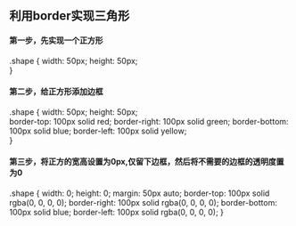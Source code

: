 ## 利用border实现三角形

#### 第一步，先实现一个正方形

 .shape {
    width: 50px;
    height: 50px;         
 }

#### 第二步，给正方形添加边框

.shape {
    width: 50px;
    height: 50px;   
    border-top: 100px solid red;
    border-right: 100px solid green;
    border-bottom: 100px solid blue;
    border-left: 100px solid yellow;     
 }

#### 第三步，将正方的宽高设置为0px,仅留下边框，然后将不需要的边框的透明度置为0

 .shape {
    width: 0;
    height: 0;
    margin: 50px auto;
    border-top: 100px solid rgba(0, 0, 0, 0);
    border-right: 100px solid rgba(0, 0, 0, 0);
    border-bottom: 100px solid blue;
    border-left: 100px solid rgba(0, 0, 0, 0);
 }

